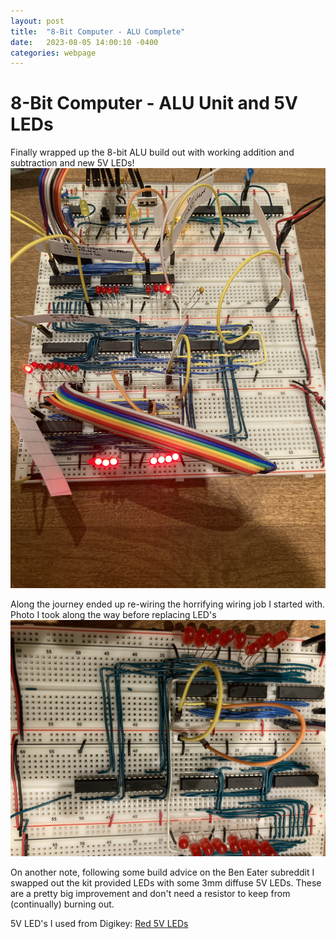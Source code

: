 ```yaml
---
layout: post
title:  "8-Bit Computer - ALU Complete"
date:   2023-08-05 14:00:10 -0400
categories: webpage
---
```


# 8-Bit Computer - ALU Unit and 5V LEDs

Finally wrapped up the 8-bit ALU build out with working addition and subtraction and new 5V LEDs!
![alu_complete](/assets/images/alu_complete.jpg)

Along the journey ended up re-wiring the horrifying wiring job I started with. Photo I took along the way before replacing LED's
![alu_wip](/assets/images/alu_clean_wiring.jpg)


On another note, following some build advice on the Ben Eater subreddit I swapped out the kit provided LEDs with some 3mm diffuse 5V LEDs. These are a pretty big improvement and don't need a resistor to keep from (continually) burning out. 


5V LED's I used from Digikey:
[Red 5V LEDs](https://www.digikey.com/en/products/detail/kingbright/WP710A10ID5V/3084187)


















